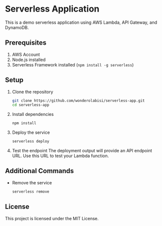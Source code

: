 # Serverless Application

This is a demo serverless application using AWS Lambda, API Gateway, and DynamoDB.

## Prerequisites

1. AWS Account
2. Node.js installed
3. Serverless Framework installed (`npm install -g serverless`)

## Setup

1. Clone the repository
    ```bash
    git clone https://github.com/wonderolabisi/serverless-app.git
    cd serverless-app
    ```

2. Install dependencies
    ```bash
    npm install
    ```

3. Deploy the service
    ```bash
    serverless deploy
    ```

4. Test the endpoint
    The deployment output will provide an API endpoint URL. Use this URL to test your Lambda function.

## Additional Commands

- Remove the service
    ```bash
    serverless remove
    ```

## License

This project is licensed under the MIT License.

